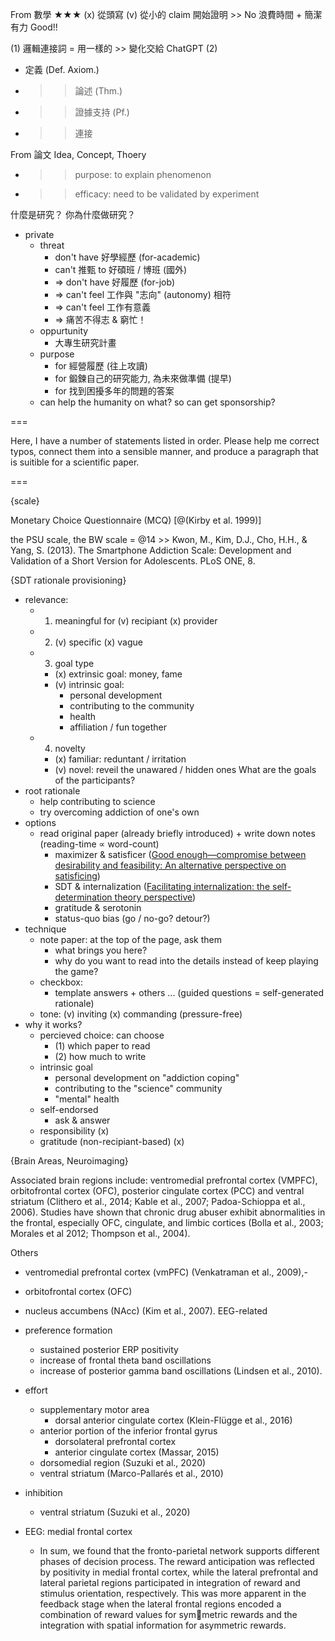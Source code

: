 
From 數學
★★★
(x) 從頭寫
(v) 從小的 claim 開始證明 >> No 浪費時間 + 簡潔有力 Good!!

(1)
邏輯連接詞 = 用一樣的 >> 變化交給 ChatGPT
(2)
- 定義 (Def. Axiom.)
- >> 論述 (Thm.)
- >> 證據支持 (Pf.)
- >> 連接

From 論文
Idea, Concept, Thoery
- >> purpose: to explain phenomenon
- >> efficacy: need to be validated by experiment

什麼是研究？
你為什麼做研究？
- private
	- threat
		- don't have 好學經歷 (for-academic)
		- can't 推甄 to 好碩班 / 博班 (國外)
		- => don't have 好履歷 (for-job)
		- => can't feel 工作與 "志向" (autonomy) 相符
		- => can't feel 工作有意義
		- => 痛苦不得志 & 窮忙！
	- oppurtunity
		- 大專生研究計畫
	- purpose
		- for 經營履歷 (往上攻讀)
		- for 鍛鍊自己的研究能力, 為未來做準備 (提早)
		- for 找到困擾多年的問題的答案
	- can help the humanity on what? so can get sponsorship?

===

Here, I have a number of statements listed in order. Please help me correct typos, connect them into a sensible manner, and produce a paragraph that is suitible for a scientific paper.

===

{scale}

Monetary Choice Questionnaire (MCQ) [@(Kirby et al. 1999)]

the PSU scale, the BW scale = @14 >> Kwon, M., Kim, D.J., Cho, H.H., & Yang, S. (2013). The Smartphone Addiction Scale: Development and Validation of a Short Version for Adolescents. PLoS ONE, 8.


{SDT rationale provisioning}
- relevance:
	- 1. meaningful for (v) recipiant (x) provider
	- 2. (v) specific (x) vague
	- 3. goal type
		- (x) extrinsic goal: money, fame
		- (v) intrinsic goal: 
			- personal development
			- contributing to the community
			- health
			- affiliation / fun together
	- 4. novelty
		- (x) familiar: reduntant / irritation
		- (v) novel: reveil the unawared / hidden ones
What are the goals of the participants?
- root rationale
	- help contributing to science
	- try overcoming addiction of one's own
- options
	- read original paper (already briefly introduced)
	    $+$ write down notes (reading-time $\propto$ word-count)
		- maximizer & satisficer ([Good enough—compromise between desirability and feasibility: An alternative perspective on satisficing](https://www.semanticscholar.org/paper/Good-enough%E2%80%94compromise-between-desirability-and-An-Luan-Li/bcc68424b5800d430d8f1a9810e4525f0eac8427))
		- SDT & internalization ([Facilitating internalization: the self-determination theory perspective](https://www.semanticscholar.org/paper/Facilitating-internalization%3A-the-theory-Deci-Eghrari/e26f351b0ddb7e031ce3c985608ace9b447ed6bc))
		- gratitude & serotonin
		- status-quo bias (go / no-go? detour?)
- technique
	- note paper: at the top of the page, ask them
		- what brings you here?
		- why do you want to read into the details instead of keep playing the game?
	- checkbox:
		- template answers + others ...
		    (guided questions = self-generated rationale) 
	- tone: (v) inviting (x) commanding (pressure-free)
- why it works?
	- percieved choice: can choose
		- (1) which paper to read
		- (2) how much to write
	- intrinsic goal
		- personal development on "addiction coping"
		- contributing to the "science" community
		- "mental" health
	- self-endorsed
		- ask & answer
	- responsibility (x)
	- gratitude (non-recipiant-based) (x)

{Brain Areas, Neuroimaging}

Associated brain regions include: ventromedial prefrontal cortex (VMPFC), orbitofrontal cortex (OFC), posterior cingulate cortex (PCC) and ventral striatum (Clithero et al., 2014; Kable et al., 2007; Padoa-Schioppa et al., 2006). Studies have shown that chronic drug abuser exhibit abnormalities in the frontal, especially OFC, cingulate, and limbic cortices (Bolla et al., 2003; Morales et al 2012; Thompson et al., 2004).

Others
- ventromedial prefrontal cortex (vmPFC) (Venkatraman et al., 2009),-
- orbitofrontal cortex (OFC)
- nucleus accumbens (NAcc) (Kim et al., 2007).
EEG-related
- preference formation
	- sustained posterior ERP positivity
	- increase of frontal theta band oscillations
	- increase of posterior gamma band oscillations (Lindsen et al., 2010).
- effort
	- supplementary motor area
		- dorsal anterior cingulate cortex (Klein-Flügge et al., 2016)
	- anterior portion of the inferior frontal gyrus
		- dorsolateral prefrontal cortex
		- anterior cingulate cortex (Massar, 2015)
	- dorsomedial region (Suzuki et al., 2020)
	- ventral striatum (Marco-Pallarés et al., 2010)
- inhibition
	- ventral striatum (Suzuki et al., 2020)

- EEG: medial frontal cortex
	- In sum, we found that the fronto-parietal network supports different phases of decision process. The reward anticipation was reflected by positivity in medial frontal cortex, while the lateral prefrontal and lateral parietal regions participated in integration of reward and stimulus orientation, respectively. This was more apparent in the feedback stage when the lateral frontal regions encoded a combination of reward values for symmetric rewards and the integration with spatial information for asymmetric rewards.


